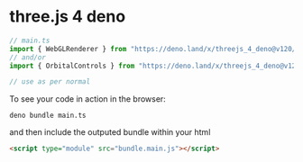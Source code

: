 # three.js 4 deno

```typescript
// main.ts
import { WebGLRenderer } from "https://deno.land/x/threejs_4_deno@v120/src/Three.js"
// and/or
import { OrbitalControls } from "https://deno.land/x/threejs_4_deno@v120/examples/jsm/controls/OrbitControls.js"

// use as per normal
```

To see your code in action in the browser:

`deno bundle main.ts`

and then include the outputed bundle within your html

```html
<script type="module" src="bundle.main.js"></script>
```